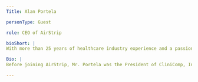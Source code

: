 ```yaml
---
Title: Alan Portela

personType: Guest

role: CEO of AirStrip

bioShort: |
With more than 25 years of healthcare industry experience and a passion to lead via disruptive and continuous innovation, Alan Portela is the CEO of AirStrip, a position he has held for more than four years. 

Bio: |
Before joining AirStrip, Mr. Portela was the President of CliniComp, Intl. and previously led the implementation of high-acuity EHR systems at the U.S. Military Health System, Veterans Health Administration (VA) and a number of prestigious healthcare organizations in the private sector. Mr. Portela has held senior executive roles with a number of innovative healthcare technology vendors and was among the leaders who pioneered Global Care Quest, an mHealth company that emerged from UCLA Medical Center Department of Neurosurgery more than a decade ago.

---
```

